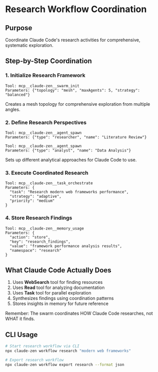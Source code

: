 # Research Workflow Coordination

## Purpose
Coordinate Claude Code's research activities for comprehensive, systematic exploration.

## Step-by-Step Coordination

### 1. Initialize Research Framework
```
Tool: mcp__claude-zen__swarm_init
Parameters: {"topology": "mesh", "maxAgents": 5, "strategy": "balanced"}
```
Creates a mesh topology for comprehensive exploration from multiple angles.

### 2. Define Research Perspectives
```
Tool: mcp__claude-zen__agent_spawn
Parameters: {"type": "researcher", "name": "Literature Review"}
```
```
Tool: mcp__claude-zen__agent_spawn  
Parameters: {"type": "analyst", "name": "Data Analysis"}
```
Sets up different analytical approaches for Claude Code to use.

### 3. Execute Coordinated Research
```
Tool: mcp__claude-zen__task_orchestrate
Parameters: {
  "task": "Research modern web frameworks performance",
  "strategy": "adaptive",
  "priority": "medium"
}
```

### 4. Store Research Findings
```
Tool: mcp__claude-zen__memory_usage
Parameters: {
  "action": "store",
  "key": "research_findings",
  "value": "framework performance analysis results",
  "namespace": "research"
}
```

## What Claude Code Actually Does
1. Uses **WebSearch** tool for finding resources
2. Uses **Read** tool for analyzing documentation
3. Uses **Task** tool for parallel exploration
4. Synthesizes findings using coordination patterns
5. Stores insights in memory for future reference

Remember: The swarm coordinates HOW Claude Code researches, not WHAT it finds.

## CLI Usage
```bash
# Start research workflow via CLI
npx claude-zen workflow research "modern web frameworks"

# Export research workflow
npx claude-zen workflow export research --format json
```
